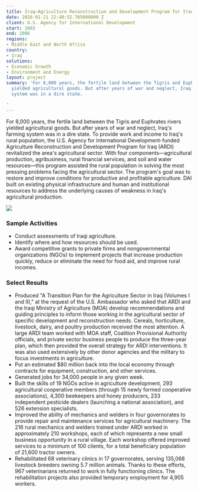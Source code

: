 ```yaml
---
title: Iraq—Agriculture Reconstruction and Development Program for Iraq (ARDI)
date: 2016-01-21 22:40:52.765000000 Z
client: U.S. Agency for International Development
start: 2003
end: 2006
regions:
- Middle East and North Africa
country:
- Iraq
solutions:
- Economic Growth
- Environment and Energy
layout: project
summary: 'For 8,000 years, the fertile land between the Tigris and Euphrates rivers
  yielded agricultural goods. But after years of war and neglect, Iraq''s farming
  system was in a dire state.

'
---
```


For 8,000 years, the fertile land between the Tigris and Euphrates rivers yielded agricultural goods. But after years of war and neglect, Iraq's farming system was in a dire state. To provide work and income to Iraq's rural population, the U.S. Agency for International Development-funded Agriculture Reconstruction and Development Program for Iraq (ARDI) revitalized the area's agricultural sector. With four components—agricultural production, agribusiness, rural financial services, and soil and water resources—this program assisted the rural population in solving the most pressing problems facing the agricultural sector. The program's goal was to restore and improve conditions for productive and profitable agriculture. DAI built on existing physical infrastructure and human and institutional resources to address the underlying causes of weakness in Iraq's agricultural production.

![][1]

###  Sample Activities

* Conduct assessments of Iraqi agriculture.
* Identify where and how resources should be used.
* Award competitive grants to private firms and nongovernmental organizations (NGOs) to implement projects that increase production quickly, reduce or eliminate the need for food aid, and improve rural incomes.

###  Select Results

* Produced "A Transition Plan for the Agriculture Sector in Iraq (Volumes I and II)," at the request of the U.S. Ambassador who asked that ARDI and the Iraqi Ministry of Agriculture (MOA) develop recommendations and guiding principles to inform those working in the agricultural sector of specific development and reconstruction needs. Cereals, horticulture, livestock, dairy, and poultry production received the most attention. A large ARDI team worked with MOA staff, Coalition Provisional Authority officials, and private sector business people to produce the three-year plan, which then provided the overall strategy for ARDI interventions. It was also used extensively by other donor agencies and the military to focus investments in agriculture.
* Put an estimated $80 million back into the local economy through contracts for equipment, construction, and other services.
* Generated jobs for 34,000 people in any given week.
* Built the skills of 19 NGOs active in agriculture development, 293 agricultural cooperative members (through 15 newly formed cooperative associations), 4,300 beekeepers and honey producers, 233 independent pesticide dealers (launching a national association), and 526 extension specialists.
* Improved the ability of mechanics and welders in four governorates to provide repair and maintenance services for agricultural machinery. The 216 rural mechanics and welders trained under ARDI worked in approximately 210 workshops, each of which represents a new small business opportunity in a rural village. Each workshop offered improved services to a minimum of 100 clients, for a total beneficiary population of 21,600 tractor owners.
* Rehabilitated 68 veterinary clinics in 17 governorates, serving 135,068 livestock breeders owning 5.7 million animals. Thanks to these efforts, 967 veterinarians returned to work in fully functioning clinics. The rehabilitation projects also provided temporary employment for 4,905 workers.

[1]: https://assetify-dai.com/projects/IraqARDI.jpg

